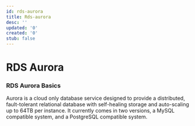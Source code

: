 ```yaml
---
id: rds-aurora
title: Rds-aurora
desc: ''
updated: '0'
created: '0'
stub: false
---
```

# RDS Aurora
### RDS Aurora Basics
Aurora is a cloud only database service designed to provide a distributed, fault-tolerant relational database with self-healing storage and auto-scaling up to 64TB per instance.  It currently comes in two versions, a MySQL compatible system, and a PostgreSQL compatible system.

